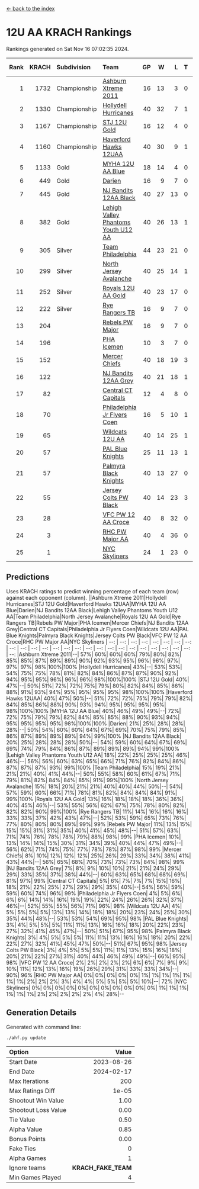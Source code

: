 [<- back to the index](readme.md)
# 12U AA KRACH Rankings
Rankings generated on Sat Nov 16 07:02:35 2024.

Rank|KRACH|Subdivision|Team|GP|W|L|T|OTW|OTL|SoS|Exp Wins|Win Diff
---:|---:|:---|:---|---:|---:|---:|---:|---:|---:|---:|---:|---:
1|1732|Championship|[Ashburn Xtreme 2011](https://gamesheetstats.com/seasons/3659/teams/141121/schedule)|16|13|3|0|1|0|475|13.8|-0.0
2|1330|Championship|[Hollydell Hurricanes](https://gamesheetstats.com/seasons/3659/teams/141133/schedule)|40|32|7|1|4|0|408|33.3|-0.0
3|1167|Championship|[STJ 12U Gold](https://gamesheetstats.com/seasons/3659/teams/141122/schedule)|16|12|4|0|1|0|493|12.8|-0.0
4|1160|Championship|[Haverford Hawks 12UAA](https://gamesheetstats.com/seasons/3659/teams/141127/schedule)|40|30|9|1|2|3|490|31.3|-0.0
5|1133|Gold|[MYHA 12U AA Blue](https://gamesheetstats.com/seasons/3659/teams/141123/schedule)|18|14|4|0|1|1|397|14.8|-0.0
6|449|Gold|[Darien](https://gamesheetstats.com/seasons/3659/teams/141125/schedule)|16|9|7|0|1|1|491|9.9|0.0
7|445|Gold|[NJ Bandits 12AA Black](https://gamesheetstats.com/seasons/3659/teams/141126/schedule)|40|27|13|0|0|2|382|27.9|0.0
8|382|Gold|[Lehigh Valley Phantoms Youth U12 AA](https://gamesheetstats.com/seasons/3659/teams/141129/schedule)|40|26|13|1|0|1|371|27.3|-0.0
9|305|Silver|[Team Philadelphia](https://gamesheetstats.com/seasons/3659/teams/141128/schedule)|44|23|21|0|3|4|525|23.8|-0.0
10|299|Silver|[North Jersey Avalanche](https://gamesheetstats.com/seasons/3659/teams/141137/schedule)|40|25|14|1|2|2|259|26.4|0.0
11|252|Silver|[Royals 12U AA Gold](https://gamesheetstats.com/seasons/3659/teams/141142/schedule)|40|23|17|0|3|1|366|23.9|0.0
12|222|Silver|[Rye Rangers TB](https://gamesheetstats.com/seasons/3659/teams/141140/schedule)|16|9|7|0|1|1|244|9.9|0.0
13|204||[Rebels PW Major](https://gamesheetstats.com/seasons/3659/teams/141138/schedule)|16|9|7|0|1|0|203|9.9|0.0
14|196||[PHA Icemen](https://gamesheetstats.com/seasons/3659/teams/141145/schedule)|10|3|7|0|0|0|701|3.8|-0.0
15|152||[Mercer Chiefs](https://gamesheetstats.com/seasons/3659/teams/141135/schedule)|40|18|19|3|3|3|335|20.4|0.0
16|122||[NJ Bandits 12AA Grey](https://gamesheetstats.com/seasons/3659/teams/141134/schedule)|40|21|18|1|2|2|218|22.4|0.0
17|82||[Central CT Capitals](https://gamesheetstats.com/seasons/3659/teams/141124/schedule)|12|4|8|0|0|2|343|4.9|0.0
18|70||[Philadelphia Jr Flyers Coen](https://gamesheetstats.com/seasons/3659/teams/141143/schedule)|16|5|10|1|0|0|391|6.4|0.0
19|65||[Wildcats 12U AA](https://gamesheetstats.com/seasons/3659/teams/141136/schedule)|40|14|25|1|0|0|307|15.4|0.0
20|57||[PAL Blue Knights](https://gamesheetstats.com/seasons/3659/teams/141139/schedule)|25|11|13|1|0|1|136|12.4|0.0
21|57||[Palmyra Black Knights](https://gamesheetstats.com/seasons/3659/teams/141130/schedule)|40|13|27|0|2|1|449|13.9|0.0
22|55||[Jersey Colts PW Black](https://gamesheetstats.com/seasons/3659/teams/141141/schedule)|40|14|23|3|1|1|195|16.4|0.0
23|28||[VFC PW 12 AA Croce](https://gamesheetstats.com/seasons/3659/teams/141131/schedule)|40|8|32|0|1|2|513|8.9|0.0
24|3||[RHC PW Major AA](https://gamesheetstats.com/seasons/3659/teams/141132/schedule)|40|4|36|0|0|1|225|4.9|0.0
25|1||[NYC Skyliners](https://gamesheetstats.com/seasons/3659/teams/141144/schedule)|24|1|23|0|0|0|116|1.9|0.0

## Predictions
Uses KRACH ratings to predict winning percentage of each team (row) against each opponent (column).
||Ashburn Xtreme 2011|Hollydell Hurricanes|STJ 12U Gold|Haverford Hawks 12UAA|MYHA 12U AA Blue|Darien|NJ Bandits 12AA Black|Lehigh Valley Phantoms Youth U12 AA|Team Philadelphia|North Jersey Avalanche|Royals 12U AA Gold|Rye Rangers TB|Rebels PW Major|PHA Icemen|Mercer Chiefs|NJ Bandits 12AA Grey|Central CT Capitals|Philadelphia Jr Flyers Coen|Wildcats 12U AA|PAL Blue Knights|Palmyra Black Knights|Jersey Colts PW Black|VFC PW 12 AA Croce|RHC PW Major AA|NYC Skyliners
| --: | --: | --: | --: | --: | --: | --: | --: | --: | --: | --: | --: | --: | --: | --: | --: | --: | --: | --: | --: | --: | --: | --: | --: | --: | --: 
|Ashburn Xtreme 2011|--| 57%| 60%| 60%| 60%| 79%| 80%| 82%| 85%| 85%| 87%| 89%| 89%| 90%| 92%| 93%| 95%| 96%| 96%| 97%| 97%| 97%| 98%|100%|100%
|Hollydell Hurricanes| 43%|--| 53%| 53%| 54%| 75%| 75%| 78%| 81%| 82%| 84%| 86%| 87%| 87%| 90%| 92%| 94%| 95%| 95%| 96%| 96%| 96%| 98%|100%|100%
|STJ 12U Gold| 40%| 47%|--| 50%| 51%| 72%| 72%| 75%| 79%| 80%| 82%| 84%| 85%| 86%| 88%| 91%| 93%| 94%| 95%| 95%| 95%| 95%| 98%|100%|100%
|Haverford Hawks 12UAA| 40%| 47%| 50%|--| 51%| 72%| 72%| 75%| 79%| 79%| 82%| 84%| 85%| 86%| 88%| 90%| 93%| 94%| 95%| 95%| 95%| 95%| 98%|100%|100%
|MYHA 12U AA Blue| 40%| 46%| 49%| 49%|--| 72%| 72%| 75%| 79%| 79%| 82%| 84%| 85%| 85%| 88%| 90%| 93%| 94%| 95%| 95%| 95%| 95%| 98%|100%|100%
|Darien| 21%| 25%| 28%| 28%| 28%|--| 50%| 54%| 60%| 60%| 64%| 67%| 69%| 70%| 75%| 79%| 85%| 86%| 87%| 89%| 89%| 89%| 94%| 99%|100%
|NJ Bandits 12AA Black| 20%| 25%| 28%| 28%| 28%| 50%|--| 54%| 59%| 60%| 64%| 67%| 69%| 69%| 74%| 79%| 84%| 86%| 87%| 89%| 89%| 89%| 94%| 99%|100%
|Lehigh Valley Phantoms Youth U12 AA| 18%| 22%| 25%| 25%| 25%| 46%| 46%|--| 56%| 56%| 60%| 63%| 65%| 66%| 71%| 76%| 82%| 84%| 86%| 87%| 87%| 87%| 93%| 99%|100%
|Team Philadelphia| 15%| 19%| 21%| 21%| 21%| 40%| 41%| 44%|--| 50%| 55%| 58%| 60%| 61%| 67%| 71%| 79%| 81%| 82%| 84%| 84%| 85%| 91%| 99%|100%
|North Jersey Avalanche| 15%| 18%| 20%| 21%| 21%| 40%| 40%| 44%| 50%|--| 54%| 57%| 59%| 60%| 66%| 71%| 78%| 81%| 82%| 84%| 84%| 84%| 91%| 99%|100%
|Royals 12U AA Gold| 13%| 16%| 18%| 18%| 18%| 36%| 36%| 40%| 45%| 46%|--| 53%| 55%| 56%| 62%| 67%| 75%| 78%| 80%| 82%| 82%| 82%| 90%| 99%|100%
|Rye Rangers TB| 11%| 14%| 16%| 16%| 16%| 33%| 33%| 37%| 42%| 43%| 47%|--| 52%| 53%| 59%| 65%| 73%| 76%| 77%| 80%| 80%| 80%| 89%| 99%| 99%
|Rebels PW Major| 11%| 13%| 15%| 15%| 15%| 31%| 31%| 35%| 40%| 41%| 45%| 48%|--| 51%| 57%| 63%| 71%| 74%| 76%| 78%| 78%| 79%| 88%| 98%| 99%
|PHA Icemen| 10%| 13%| 14%| 14%| 15%| 30%| 31%| 34%| 39%| 40%| 44%| 47%| 49%|--| 56%| 62%| 71%| 74%| 75%| 77%| 78%| 78%| 87%| 98%| 99%
|Mercer Chiefs|  8%| 10%| 12%| 12%| 12%| 25%| 26%| 29%| 33%| 34%| 38%| 41%| 43%| 44%|--| 56%| 65%| 68%| 70%| 73%| 73%| 73%| 84%| 98%| 99%
|NJ Bandits 12AA Grey|  7%|  8%|  9%| 10%| 10%| 21%| 21%| 24%| 29%| 29%| 33%| 35%| 37%| 38%| 44%|--| 60%| 63%| 65%| 68%| 68%| 69%| 81%| 97%| 99%
|Central CT Capitals|  5%|  6%|  7%|  7%|  7%| 15%| 16%| 18%| 21%| 22%| 25%| 27%| 29%| 29%| 35%| 40%|--| 54%| 56%| 59%| 59%| 60%| 74%| 96%| 99%
|Philadelphia Jr Flyers Coen|  4%|  5%|  6%|  6%|  6%| 14%| 14%| 16%| 19%| 19%| 22%| 24%| 26%| 26%| 32%| 37%| 46%|--| 52%| 55%| 55%| 56%| 71%| 96%| 98%
|Wildcats 12U AA|  4%|  5%|  5%|  5%|  5%| 13%| 13%| 14%| 18%| 18%| 20%| 23%| 24%| 25%| 30%| 35%| 44%| 48%|--| 53%| 53%| 54%| 69%| 95%| 98%
|PAL Blue Knights|  3%|  4%|  5%|  5%|  5%| 11%| 11%| 13%| 16%| 16%| 18%| 20%| 22%| 23%| 27%| 32%| 41%| 45%| 47%|--| 50%| 51%| 67%| 95%| 98%
|Palmyra Black Knights|  3%|  4%|  5%|  5%|  5%| 11%| 11%| 13%| 16%| 16%| 18%| 20%| 22%| 22%| 27%| 32%| 41%| 45%| 47%| 50%|--| 51%| 67%| 95%| 98%
|Jersey Colts PW Black|  3%|  4%|  5%|  5%|  5%| 11%| 11%| 13%| 15%| 16%| 18%| 20%| 21%| 22%| 27%| 31%| 40%| 44%| 46%| 49%| 49%|--| 66%| 95%| 98%
|VFC PW 12 AA Croce|  2%|  2%|  2%|  2%|  2%|  6%|  6%|  7%|  9%|  9%| 10%| 11%| 12%| 13%| 16%| 19%| 26%| 29%| 31%| 33%| 33%| 34%|--| 90%| 96%
|RHC PW Major AA|  0%|  0%|  0%|  0%|  0%|  1%|  1%|  1%|  1%|  1%|  1%|  1%|  2%|  2%|  2%|  3%|  4%|  4%|  5%|  5%|  5%|  5%| 10%|--| 72%
|NYC Skyliners|  0%|  0%|  0%|  0%|  0%|  0%|  0%|  0%|  0%|  0%|  0%|  1%|  1%|  1%|  1%|  1%|  1%|  2%|  2%|  2%|  2%|  2%|  4%| 28%|--

## Generation Details

Generated with command line:
```
./ahf.py update
```

| Option | Value |
| :----- | ----: |
| Start Date | 2023-08-26 |
| End Date | 2024-02-17 |
| Max Iterations | 200 |
| Max Ratings Diff | 1e-05 |
| Shootout Win Value | 1.00 |
| Shootout Loss Value | 0.00 |
| Tie Value | 0.50 |
| Alpha Value | 0.85 |
| Bonus Points | 0.00 |
| Fake Ties | 0 |
| Alpha Games | 1 |
| Ignore teams | __KRACH_FAKE_TEAM__ |
| Min Games Played | 4 |

